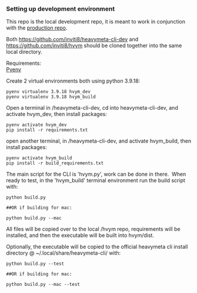 ### Setting up development environment

This repo is the local development repo, it is meant to work in conjunction with the [production repo](https://github.com/inviti8/hvym).

Both https://github.com/inviti8/heavymeta-cli-dev and https://github.com/inviti8/hvym should be cloned together into the same local directory.

Requirements:  
[Pyenv](https://github.com/pyenv/pyenv)

  
Create 2 virtual environments both using python 3.9.18:

```
pyenv virtualenv 3.9.18 hvym_dev
pyenv virtualenv 3.9.18 hvym_build
```

Open a terminal in /heavymeta-cli-dev, cd into heavymeta-cli-dev, and activate hvym\_dev, then install packages:

```
pyenv activate hvym_dev
pip install -r requirements.txt
```

open another terminal, in /heavymeta-cli-dev, and activate hvym\_build, then install packages:

```
pyenv activate hvym_build
pip install -r build_requirements.txt
```

The main script for the CLI is 'hvym.py', work can be done in there.  When ready to test, in the 'hvym\_build' terminal environment run the build script with:

```
python build.py

##OR if building for mac:

python build.py --mac
```

All files will be copied over to the local /hvym repo, requirements will be installed, and then the executable will be built into hvym/dist.

Optionally, the executable will be copied to the official heavymeta cli install directory @ ~/.local/share/heavymeta-cli/ with:

```
python build.py --test

##OR if building for mac:

python build.py --mac --test
```